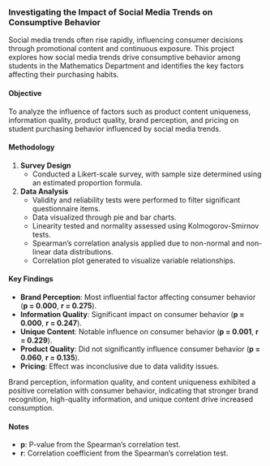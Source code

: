### Investigating the Impact of Social Media Trends on Consumptive Behavior

Social media trends often rise rapidly, influencing consumer decisions through promotional content and continuous exposure. This project explores how social media trends drive consumptive behavior among students in the Mathematics Department and identifies the key factors affecting their purchasing habits.

#### Objective  
To analyze the influence of factors such as product content uniqueness, information quality, product quality, brand perception, and pricing on student purchasing behavior influenced by social media trends.

#### Methodology  
1. **Survey Design**  
   - Conducted a Likert-scale survey, with sample size determined using an estimated proportion formula.  
2. **Data Analysis**  
   - Validity and reliability tests were performed to filter significant questionnaire items.  
   - Data visualized through pie and bar charts.  
   - Linearity tested and normality assessed using Kolmogorov-Smirnov tests.  
   - Spearman’s correlation analysis applied due to non-normal and non-linear data distributions.  
   - Correlation plot generated to visualize variable relationships.

#### Key Findings  
- **Brand Perception**: Most influential factor affecting consumer behavior (**p = 0.000**, **r = 0.275**).  
- **Information Quality**: Significant impact on consumer behavior (**p = 0.000**, **r = 0.247**).  
- **Unique Content**: Notable influence on consumer behavior (**p = 0.001**, **r = 0.229**).  
- **Product Quality**: Did not significantly influence consumer behavior (**p = 0.060**, **r = 0.135**).  
- **Pricing**: Effect was inconclusive due to data validity issues.  

Brand perception, information quality, and content uniqueness exhibited a positive correlation with consumer behavior, indicating that stronger brand recognition, high-quality information, and unique content drive increased consumption.

#### Notes  
- **p**: P-value from the Spearman’s correlation test.  
- **r**: Correlation coefficient from the Spearman’s correlation test.
